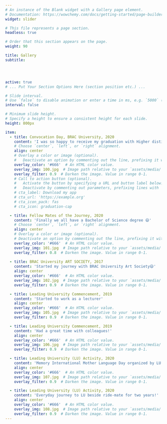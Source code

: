 ```yaml
---
# An instance of the Blank widget with a Gallery page element.
# Documentation: https://wowchemy.com/docs/getting-started/page-builder/
widget: slider

# This file represents a page section.
headless: true

# Order that this section appears on the page.
weight: 90

title: Gallery
subtitle:




active: true
# ... Put Your Section Options Here (section position etc.) ...

# Slide interval.
# Use `false` to disable animation or enter a time in ms, e.g. `5000` (5s).
interval: false

# Minimum slide height.
# Specify a height to ensure a consistent height for each slide.
height: 800px

item:
  - title: Convocation Day, BRAC University, 2020
    content: 'I was so happy to receive my graduation with Higher distinction 😄'
    # Choose `center`, `left`, or `right` alignment.
    align: center
    # Overlay a color or image (optional).
    #   Deactivate an option by commenting out the line, prefixing it with `#`.
    overlay_color: '#666'  # An HTML color value.
    overlay_img: 100.jpg  # Image path relative to your `assets/media/` folder
    overlay_filter: 0.9  # Darken the image. Value in range 0-1.
    # Call to action button (optional).
    #   Activate the button by specifying a URL and button label below.
    #   Deactivate by commenting out parameters, prefixing lines with `#`.
    # cta_label: Download my app
    # cta_url: 'https://example.org'
    # cta_icon_pack: fas
    # cta_icon: graduation-cap

  - title: Fellow Mates of the Journey, 2020
    content: 'Finally we all have a Bachelor of Science degree 😄'
    # Choose `center`, `left`, or `right` alignment.
    align: center
    # Overlay a color or image (optional).
    # Deactivate an option by commenting out the line, prefixing it with `#`.
    overlay_color: '#666'  # An HTML color value.
    overlay_img: 101.jpg  # Image path relative to your `assets/media/` folder
    overlay_filter: 0.8  # Darken the image. Value in range 0-1.
    
  - title: BRAC University ART SOCIETY, 2017
    content: 'Started my journey with BRAC University Art Society😄'
    align: center
    overlay_color: '#666'  # An HTML color value.
    overlay_img: 102.jpg  # Image path relative to your `assets/media/` folder
    overlay_filter: 0.9  # Darken the image. Value in range 0-1.

  - title: Leading University Commencement, 2019
    content: 'Started to work as a lecturer'
    align: center
    overlay_color: '#666'  # An HTML color value.
    overlay_img: 105.jpg  # Image path relative to your `assets/media/` folder
    overlay_filter: 0.9  # Darken the image. Value in range 0-1.

  - title: Leading University Commencement, 2019
    content: 'Had a great time with colleagues!'
    align: center
    overlay_color: '#666'  # An HTML color value.
    overlay_img: 106.jpg  # Image path relative to your `assets/media/` folder
    overlay_filter: 0.9  # Darken the image. Value in range 0-1.

  - title: Leading University (LU) Activity, 2020
    content: 'Memory International Mother Language Day organized by LU!'
    align: center
    overlay_color: '#666'  # An HTML color value.
    overlay_img: 107.jpg  # Image path relative to your `assets/media/` folder
    overlay_filter: 0.9  # Darken the image. Value in range 0-1.

  - title: Leading University (LU) Activity, 2020
    content: 'Everyday journey to LU beside ride-mate for two years!'
    align: center
    overlay_color: '#666'  # An HTML color value.
    overlay_img: 108.jpg  # Image path relative to your `assets/media/` folder
    overlay_filter: 0.9  # Darken the image. Value in range 0-1.
---
```


<!-- {{< gallery >}} -->
